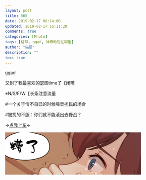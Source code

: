 ```yaml
---
layout: post
title: 565
date: 2019-02-17 00:14:00
updated: 2019-02-17 16:11:20
comments: true
categories: [Photo]
tags: [格邓, ggad, 神奇动物在哪里]
author: "猫厨"
description: ""
toc: true
---
```


<p>ggad</p> 
<p>又到了我最喜欢的瑟图time了【闭嘴</p> 
<p>※N/S/F/W【长条注意流量</p> 
<p>#一个关于情不自已的时候噪音扰民的场合</p> 
<p>#被扰的不服：你们就不能滚出去野战？</p> 
<p>→<a rel="nofollow" href="https://images-wixmp-ed30a86b8c4ca887773594c2.wixmp.com/intermediary/f/d97cf4c4-1f95-4c79-9e66-10b31d5fac97/dczwjy2-e0ad7f14-34ef-4f5c-b5e1-06dae9d26f0b.jpg" target="_blank"  >点我上车</a>←<br /></p>

![](https://raw.githubusercontent.com/alicewish/meowchain247/master/img_cVZNdzJtQk9JV2NOcVI2S29pRDhpeUxRRE1ibHBqSXArM1c3SlJTYnJRdXVnV1hsbFBRVjJRPT0.png)